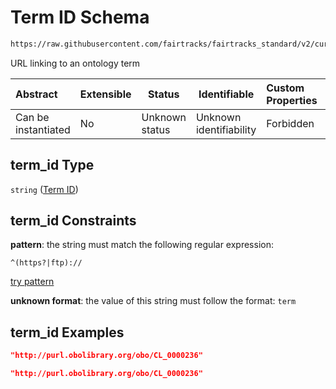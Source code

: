 # Term ID Schema

```txt
https://raw.githubusercontent.com/fairtracks/fairtracks_standard/v2/current/json/schema/fairtracks_sample.schema.json#/properties/sample_type/properties/cell_type/properties/term_id
```

URL linking to an ontology term


| Abstract            | Extensible | Status         | Identifiable            | Custom Properties | Additional Properties | Access Restrictions | Defined In                                                                                             |
| :------------------ | ---------- | -------------- | ----------------------- | :---------------- | --------------------- | ------------------- | ------------------------------------------------------------------------------------------------------ |
| Can be instantiated | No         | Unknown status | Unknown identifiability | Forbidden         | Allowed               | none                | [fairtracks_sample.schema.json\*](../json/schema/fairtracks_sample.schema.json "open original schema") |

## term_id Type

`string` ([Term ID](fairtracks_sample-properties-sample-type-properties-cell-type-normal-properties-term-id.md))

## term_id Constraints

**pattern**: the string must match the following regular expression: 

```regexp
^(https?|ftp)://
```

[try pattern](https://regexr.com/?expression=%5E(https%3F%7Cftp)%3A%2F%2F "try regular expression with regexr.com")

**unknown format**: the value of this string must follow the format: `term`

## term_id Examples

```json
"http://purl.obolibrary.org/obo/CL_0000236"
```

```json
"http://purl.obolibrary.org/obo/CL_0000236"
```
